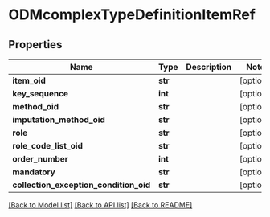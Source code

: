 # ODMcomplexTypeDefinitionItemRef

## Properties
Name | Type | Description | Notes
------------ | ------------- | ------------- | -------------
**item_oid** | **str** |  | [optional] 
**key_sequence** | **int** |  | [optional] 
**method_oid** | **str** |  | [optional] 
**imputation_method_oid** | **str** |  | [optional] 
**role** | **str** |  | [optional] 
**role_code_list_oid** | **str** |  | [optional] 
**order_number** | **int** |  | [optional] 
**mandatory** | **str** |  | [optional] 
**collection_exception_condition_oid** | **str** |  | [optional] 

[[Back to Model list]](../README.md#documentation-for-models) [[Back to API list]](../README.md#documentation-for-api-endpoints) [[Back to README]](../README.md)


